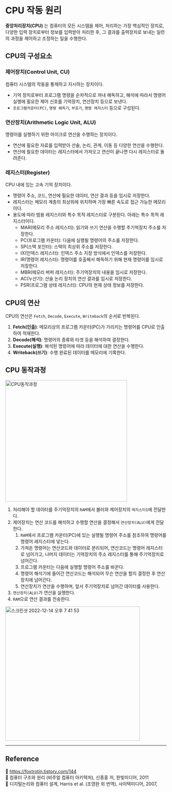 # **CPU** 작동 원리

**중앙처리장치(CPU)** 는 컴퓨터의 모든 시스템을 제어, 처리하는 가장 핵심적인 장치로, 다양한 입력 장치로부터 정보를 입력받아 처리한 후, 그 결과를 출력장치로 보내는 일련의 과정을 제어하고 조정하는 일을 수행한다.  

## CPU의 구성요소

### 제어장치(Control Unit, CU)
컴퓨터 시스템의 작동을 통제하고 지시하는 장치이다.
- 기억 장치로부터 프로그램 명령을 순차적으로 꺼내 해독하고, 해석에 따라서 명령어 실행에 필요한 제어 신호를 기억장치, 연산장치 등으로 보낸다.
- `프로그램카운터(PC)`, `명령 해독기`, `부호기`, `명령 레지스터` 등으로 구성된다.

### 연산장치(Arithmetic Logic Unit, ALU)
명령어를 실행하기 위한 마이크로 연산을 수행하는 장치이다.
- 연산에 필요한 자료를 입력받아 산술, 논리, 관계, 이동 등 다양한 연산을 수행한다.
- 연산에 필요한 데이터는 레지스터에서 가져오고 연산이 끝나면 다시 레지스터로 돌려준다.

### 레지스터(Register)
CPU 내에 있는 고속 기억 장치이다.
- 명령어 주소, 코드, 연산에 필요한 데이터, 연산 결과 등을 임시로 저장한다.
- 레지스터는 메모리 계층의 최상위에 위치하며 가장 빠른 속도로 접근 가능한 메모리이다.
- 용도에 따라 범용 레지스터와 특수 목적 레지스터로 구분된다. 아래는 특수 목적 레지스터이다.
  - MAR(메모리 주소 레지스터): 읽기와 쓰기 연산을 수행할 주기억장치 주소를 저장한다. 
  - PC(프로그램 카운터): 다음에 실행될 명령어의 주소를 저장한다.
  - SP(스택 포인터): 스택의 최상위 주소를 저장한다.
  - IX(인덱스 레지스터): 인덱스 주소 지정 방식에서 인덱스를 저장한다.
  - IR(명령어 레지스터): 명령어를 호출해서 해독하기 위해 현재 명령어를 임시로 저장한다.
  - MBR(메모리 버퍼 레지스터): 주기억장치의 내용을 임시로 저장한다.
  - AC(누산기): 산술 논리 장치의 연산 결과를 임시로 저장한다.
  - PSR(프로그램 상태 레지스터): CPU의 현재 상태 정보를 저장한다.

## CPU의 연산
CPU의 연산은 `Fetch`, `Decode`, `Execute`, `Writeback`의 순서로 반복된다.

1. **Fetch(인출)**: 메모리상의 프로그램 카운터(PC)가 가리키는 명령어를 CPU로 인출하여 적재한다.
2. **Decode(해석)**: 명령어의 종류와 타겟 등을 해석하여 결정한다.
3. **Execute(실행)**: 해석된 명령어에 따라 데이터에 대한 연산을 수행한다.
4. **Writeback(쓰기)**: 수행 완료된 데이터를 메모리에 기록한다.

## CPU 동작과정

<img alt="CPU동작과정" src="https://user-images.githubusercontent.com/70997596/207575264-c0d5a22f-c6b9-4bef-bda4-7899ef4754c9.jpeg" width="380px">

1. 처리해야 할 데이터를 주기억장치의 `RAM`에서 불러와 제어장치의 `레지스터1`에 전달한다.
2. 제어장치는 연산 코드를 해석하고 수행할 연산을 결정해서 `연산장치(ALU)`에게 전달한다. 
   1. `RAM`에서 프로그램 카운터(PC)에 있는 실행될 명령어 주소를 참조하여 명령어를 명령어 레지스터에 넣는다.
   2. 가져온 명령어는 연산코드와 데이터로 분리되어, 연산코드는 명령어 레지스터로 넘어가고, 나머지 데이터는 기억장치의 주소 레지스터를 통해 주기억장치로 넘어간다. 
   3. 프로그램 카운터는 다음에 실행할 명령어 주소를 바꾼다. 
   4. 명령어 해석기에 들어간 연산코드는 해석되어 무슨 연산을 할지 결정한 후 연산장치에 넘어간다. 
   5. 연산장치가 연산을 수행하며, 앞서 주기억장치로 넘어간 데이터를 사용한다.   
3. `연산장치(ALU)`가 연산을 실행한다.
4. `RAM`으로 연산 결과를 전송한다.

<img width="420" alt="스크린샷 2022-12-14 오후 7 41 53" src="https://user-images.githubusercontent.com/70997596/207575454-a9e2c541-eca2-4579-ad81-9dbf788da1b7.png">

---

## Reference

📄 https://foxtrotin.tistory.com/144  
📕 컴퓨터 구조와 원리 (비주얼 컴퓨터 아키텍처), 신종홍 저, 한빛미디어, 2011  
📕 디지털논리와 컴퓨터 설계, Harris et al. (조영완 외 번역), 사이텍미디어, 2007,

